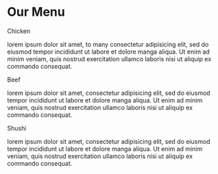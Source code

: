 <!doctype html>
<html>
   <head>
     <meta charset="utf-8">
     <meta name = "viewport" content = "width=device-width, initial-scale = 1">
     <link rel = "stylesheet" href = "styles.css"> 
     <title>alok menu</title>
   </head>
   <body>
     <h1>Our Menu</h1>
         <div class = "row">
         <div class = "col-lg-4 col-md-6 col-sm-12"><div id="base"><p id ="p1">Chicken</p>lorem ipsum dolor sit amet, to many consectetur adipisicing elit, sed do eiusmod tempor incididunt ut labore et dolore manga aliqua. Ut enim ad minim veniam, quis nostrud exercitation ullamco laboris nisi ut aliquip ex commando consequat.</div></div>
         <div class = "col-lg-4 col-md-6 col-sm-12"><div id="base"><p id ="p2">Beef</p>lorem ipsum dolor sit amet, consectetur adipisicing elit, sed do eiusmod tempor incididunt ut labore et dolore manga aliqua. Ut enim ad minim veniam, quis nostrud exercitation ullamco laboris nisi ut aliquip ex commando consequat.</div></div>
         <div class = "col-lg-4 col-md-12 col-sm-12"><div id="base"><p id ="p3">Shushi</p>lorem ipsum dolor sit amet, consectetur adipisicing elit, sed do eiusmod tempor incididunt ut labore et dolore manga aliqua. Ut enim ad minim veniam, quis nostrud exercitation ullamco laboris nisi ut aliquip ex commando consequat.</div></div>
      </div>       
   </body>
</html>
